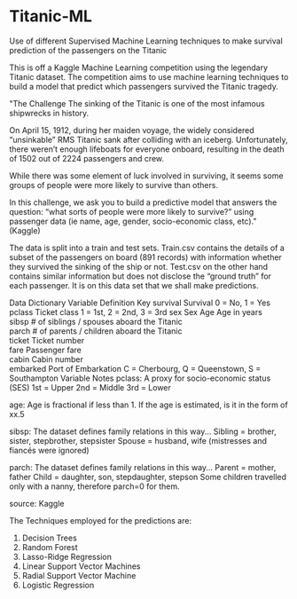 # Titanic-ML
Use of different Supervised Machine Learning techniques to make survival prediction of the passengers on the Titanic

This is off a Kaggle Machine Learning competition using the legendary Titanic dataset. The competition aims to use machine learning techniques 
to build a model that predict which passengers survived the Titanic tragedy.

"The Challenge
The sinking of the Titanic is one of the most infamous shipwrecks in history.

On April 15, 1912, during her maiden voyage, the widely considered “unsinkable” RMS Titanic sank after colliding with an iceberg. Unfortunately, 
there weren’t enough lifeboats for everyone onboard, resulting in the death of 1502 out of 2224 passengers and crew.

While there was some element of luck involved in surviving, it seems some groups of people were more likely to survive than others.

In this challenge, we ask you to build a predictive model that answers the question: “what sorts of people were more likely to survive?” 
using passenger data (ie name, age, gender, socio-economic class, etc)." (Kaggle)

The data is split into a train and test sets. Train.csv contains the details of a subset of the passengers on board (891 records) with information
whether they survived the sinking of the ship or not.
Test.csv on the other hand contains similar information but does not disclose the “ground truth” for each passenger. It is on this data set that we shall make predictions.

Data Dictionary
Variable	Definition	Key
survival	Survival	0 = No, 1 = Yes
pclass	Ticket class	1 = 1st, 2 = 2nd, 3 = 3rd
sex	Sex	
Age	Age in years	
sibsp	# of siblings / spouses aboard the Titanic	
parch	# of parents / children aboard the Titanic	
ticket	Ticket number	
fare	Passenger fare	
cabin	Cabin number	
embarked	Port of Embarkation	C = Cherbourg, Q = Queenstown, S = Southampton
Variable Notes
pclass: A proxy for socio-economic status (SES)
1st = Upper
2nd = Middle
3rd = Lower

age: Age is fractional if less than 1. If the age is estimated, is it in the form of xx.5

sibsp: The dataset defines family relations in this way...
Sibling = brother, sister, stepbrother, stepsister
Spouse = husband, wife (mistresses and fiancés were ignored)

parch: The dataset defines family relations in this way...
Parent = mother, father
Child = daughter, son, stepdaughter, stepson
Some children travelled only with a nanny, therefore parch=0 for them.

source: Kaggle

The Techniques employed for the predictions are:
1. Decision Trees
2. Random Forest
3. Lasso-Ridge Regression
4. Linear Support Vector Machines
5. Radial Support Vector Machine
6. Logistic Regression
